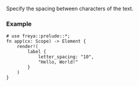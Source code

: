Specify the spacing between characters of the text.

### Example

```rust, no_run
# use freya::prelude::*;
fn app(cx: Scope) -> Element {
    render!(
        label {
            letter_spacing: "10",
            "Hello, World!"
        }
    )
}
```
